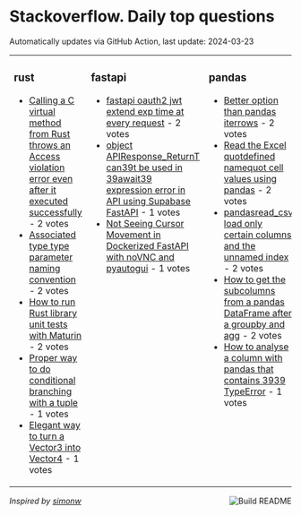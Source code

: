 # Stackoverflow. Daily top questions 

Automatically updates via GitHub Action, last update: <!-- date starts -->2024-03-23<!-- date ends -->


<table><tr><td valign="top" width="33%">

### rust
<!-- rust starts -->
* [Calling a C virtual method from Rust throws an Access violation error even after it executed successfully](https://stackoverflow.com/questions/78205192/calling-a-c-virtual-method-from-rust-throws-an-access-violation-error-even-aft) - 2 votes
* [Associated type type parameter naming convention](https://stackoverflow.com/questions/78204995/associated-type-type-parameter-naming-convention) - 2 votes
* [How to run Rust library unit tests with Maturin](https://stackoverflow.com/questions/78204333/how-to-run-rust-library-unit-tests-with-maturin) - 2 votes
* [Proper way to do conditional branching with a tuple](https://stackoverflow.com/questions/78209458/proper-way-to-do-conditional-branching-with-a-tuple) - 1 votes
* [Elegant way to turn a Vector3 into Vector4](https://stackoverflow.com/questions/78203824/elegant-way-to-turn-a-vector3-into-vector4) - 1 votes
<!-- rust ends -->
</td><td valign="top" width="34%">


### fastapi
<!-- fastapi starts -->
* [fastapi oauth2  jwt extend exp time at every request](https://stackoverflow.com/questions/78205950/fastapi-oauth2-jwt-extend-exp-time-at-every-request) - 2 votes
* [object APIResponse_ReturnT can39t be used in 39await39 expression  error in API using Supabase  FastAPI](https://stackoverflow.com/questions/78210877/object-apiresponse-returnt-cant-be-used-in-await-expression-error-in-api) - 1 votes
* [Not Seeing Cursor Movement in Dockerized FastAPI with noVNC and pyautogui](https://stackoverflow.com/questions/78203771/not-seeing-cursor-movement-in-dockerized-fastapi-with-novnc-and-pyautogui) - 1 votes
<!-- fastapi ends -->
</td><td valign="top" width="34%">


### pandas
<!-- pandas starts -->
* [Better option than pandas iterrows](https://stackoverflow.com/questions/78209801/better-option-than-pandas-iterrows) - 2 votes
* [Read the Excel quotdefined namequot cell values using pandas](https://stackoverflow.com/questions/78205006/read-the-excel-defined-name-cell-values-using-pandas) - 2 votes
* [pandasread_csv  load only certain columns and the unnamed index](https://stackoverflow.com/questions/78207583/pandas-read-csv-load-only-certain-columns-and-the-unnamed-index) - 2 votes
* [How to get the subcolumns from a pandas DataFrame after a groupby and agg](https://stackoverflow.com/questions/78207067/how-to-get-the-sub-columns-from-a-pandas-dataframe-after-a-groupby-and-agg) - 2 votes
* [How to analyse a column with pandas that contains 3939 TypeError](https://stackoverflow.com/questions/78209819/how-to-analyse-a-column-with-pandas-that-contains-typeerror) - 1 votes
<!-- pandas ends -->
</td></tr></table>

<a href="https://github.com/hp0404/hp0404/actions"><img src="https://github.com/hp0404/hp0404/workflows/Build%20README/badge.svg" align="right" alt="Build README"></a> <p>*Inspired by  [simonw](https://github.com/simonw/simonw)*</p>
